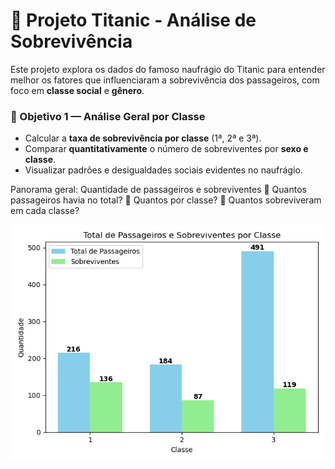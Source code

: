 # 🚢 Projeto Titanic - Análise de Sobrevivência

Este projeto explora os dados do famoso naufrágio do Titanic para entender melhor os fatores que influenciaram a sobrevivência dos passageiros, com foco em **classe social** e **gênero**.

### 🎯 Objetivo 1 — Análise Geral por Classe
- Calcular a **taxa de sobrevivência por classe** (1ª, 2ª e 3ª).
- Comparar **quantitativamente** o número de sobreviventes por **sexo e classe**.
- Visualizar padrões e desigualdades sociais evidentes no naufrágio.

Panorama geral: Quantidade de passageiros e sobreviventes
🔹 Quantos passageiros havia no total?
🔹 Quantos por classe?
🔹 Quantos sobreviveram em cada classe?

![Gráfico de sobrevivência por classe](Export/total_passageiros_e_sobreviventes.png)